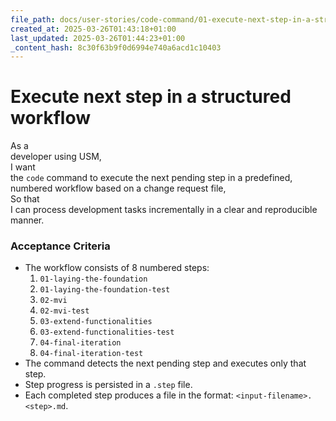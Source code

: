 ```yaml
---
file_path: docs/user-stories/code-command/01-execute-next-step-in-a-structured-workflow.md
created_at: 2025-03-26T01:43:18+01:00
last_updated: 2025-03-26T01:44:23+01:00
_content_hash: 8c30f63b9f0d6994e740a6acd1c10403
---
```


# Execute next step in a structured workflow  
As a  
developer using USM,  
I want  
the `code` command to execute the next pending step in a predefined, numbered workflow based on a change request file,  
So that  
I can process development tasks incrementally in a clear and reproducible manner.

### Acceptance Criteria
- The workflow consists of 8 numbered steps:
  1. `01-laying-the-foundation`
  2. `01-laying-the-foundation-test`
  3. `02-mvi`
  4. `02-mvi-test`
  5. `03-extend-functionalities`
  6. `03-extend-functionalities-test`
  7. `04-final-iteration`
  8. `04-final-iteration-test`
- The command detects the next pending step and executes only that step.
- Step progress is persisted in a `.step` file.
- Each completed step produces a file in the format: `<input-filename>.<step>.md`.
